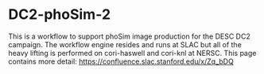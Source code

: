 # DC2-phoSim-2
This is a workflow to support phoSim image production for the DESC DC2 campaign.  The workflow engine resides and runs at SLAC but all of the heavy lifting is performed on cori-haswell and cori-knl at NERSC.  This page contains more detail: https://confluence.slac.stanford.edu/x/Zq_bDQ
